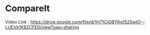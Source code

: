 # CompareIt
 Video Link : https://drive.google.com/file/d/1H71CIGBYKg152SwtO--LUEVk1K8ZCFE0/view?usp=sharing
